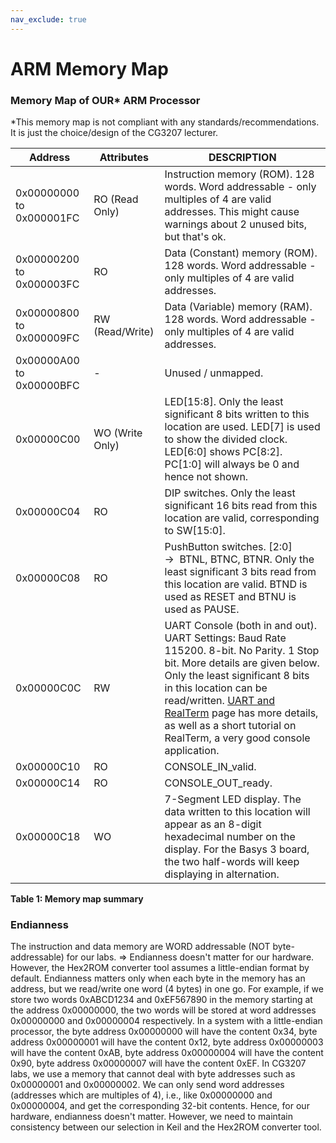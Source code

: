 ```yaml
---
nav_exclude: true
---
```

# ARM Memory Map

### Memory Map of OUR\* ARM Processor

\*This memory map is not compliant with any standards/recommendations. It is just the choice/design of the CG3207 lecturer.

| Address                     | Attributes      | DESCRIPTION |
|-----------------------------|-----------------|-------------------------------------------------------------------------------------------------------------------------------------------------------------------------------------------------------------------------------------------------------------------------------------------------------------------------|
| 0x00000000 to 0x000001FC    | RO (Read Only)  | Instruction memory (ROM). 128 words. Word addressable - only multiples of 4 are valid addresses. This might cause warnings about 2 unused bits, but that's ok.|
| 0x00000200 to 0x000003FC    | RO              | Data (Constant) memory (ROM). 128 words. Word addressable - only multiples of 4 are valid addresses.|
| 0x00000800 to 0x000009FC    | RW (Read/Write) | Data (Variable) memory (RAM). 128 words. Word addressable - only multiples of 4 are valid addresses.|
| 0x00000A00 to 0x00000BFC    | -               | Unused / unmapped.|
| 0x00000C00                  | WO (Write Only) | LED[15:8]. Only the least significant 8 bits written to this location are used. LED[7] is used to show the divided clock. LED[6:0] shows PC[8:2]. PC[1:0] will always be 0 and hence not shown.|
| 0x00000C04                  | RO              | DIP switches. Only the least significant 16 bits read from this location are valid, corresponding to SW[15:0].|
| 0x00000C08                  | RO              | PushButton switches. [2:0] →  BTNL, BTNC, BTNR. Only the least significant 3 bits read from this location are valid. BTND is used as RESET and BTNU is used as PAUSE.|
| 0x00000C0C                  | RW              | UART Console (both in and out). UART Settings: Baud Rate 115200. 8-bit. No Parity. 1 Stop bit. More details are given below. Only the least significant 8 bits in this location can be read/written. [UART and RealTerm](UART-and-RealTerm_309431029.html) page has more details, as well as a short tutorial on RealTerm, a very good console application. |
| 0x00000C10                  | RO              | CONSOLE_IN_valid.|
| 0x00000C14                  | RO              | CONSOLE_OUT_ready.|
| 0x00000C18                  | WO              | 7-Segment LED display. The data written to this location will appear as an 8-digit hexadecimal number on the display. For the Basys 3 board, the two half-words will keep displaying in alternation. |

**Table 1: Memory map summary**

### Endianness

The instruction and data memory are WORD addressable (NOT byte-addressable) for our labs. => Endianness doesn't matter for our hardware. However, the Hex2ROM converter tool assumes a little-endian format by default. Endianness matters only when each byte in the memory has an address, but we read/write one word (4 bytes) in one go. For example, if we store two words 0xABCD1234 and 0xEF567890 in the memory starting at the address 0x00000000, the two words will be stored at word addresses 0x00000000 and 0x00000004 respectively. In a system with a little-endian processor, the byte address 0x00000000 will have the content 0x34, byte address 0x00000001 will have the content 0x12, byte address 0x00000003 will have the content 0xAB, byte address 0x00000004 will have the content 0x90, byte address 0x00000007 will have the content 0xEF. In CG3207 labs, we use a memory that cannot deal with byte addresses such as 0x00000001 and 0x00000002. We can only send word addresses (addresses which are multiples of 4), i.e., like 0x00000000 and 0x00000004, and get the corresponding 32-bit contents. Hence, for our hardware, endianness doesn't matter. However, we need to maintain consistency between our selection in Keil and the Hex2ROM converter tool.
